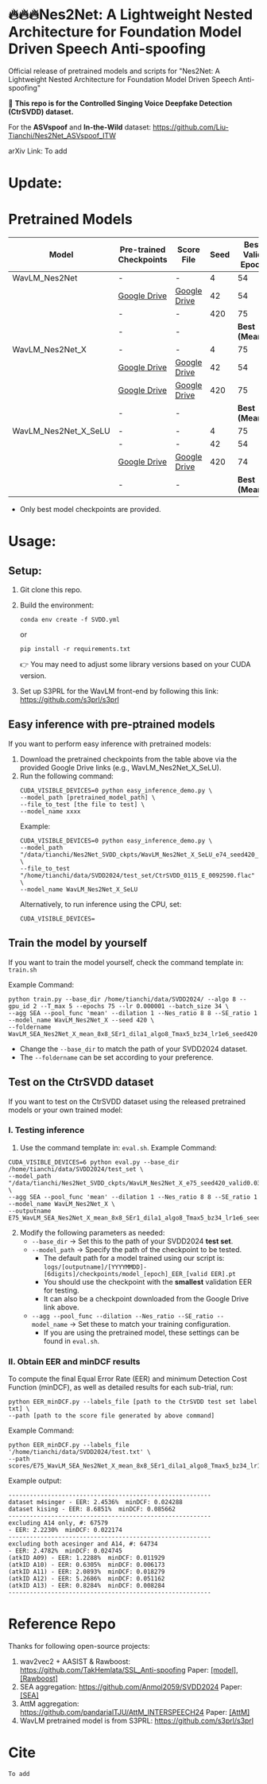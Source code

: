 # 🔥🔥🔥Nes2Net: A Lightweight Nested Architecture for Foundation Model Driven Speech Anti-spoofing
Official release of pretrained models and scripts for "Nes2Net: A Lightweight Nested Architecture for Foundation Model Driven Speech Anti-spoofing"

📢 **This repo is for the Controlled Singing Voice Deepfake Detection (CtrSVDD) dataset.**

For the **ASVspoof** and **In-the-Wild** dataset: https://github.com/Liu-Tianchi/Nes2Net_ASVspoof_ITW 

arXiv Link: To add

# Update:


# Pretrained Models
| Model                | Pre-trained Checkpoints | Score File       | Seed | Best Valid Epoch | w/o ACE. B.F. | w/ ACE. B.F. |
|----------------------|-------------------------|-------------------|------|------------------|---------------|--------------|
| WavLM_Nes2Net        | -                       | -                 | 4    | 54               | 2.55%         | 2.33%        |
|                      | [Google Drive](https://drive.google.com/file/d/1pSWexWq21iglI1P-qmISZKGb9Qsx0uzG/view?usp=sharing)       | [Google Drive](https://drive.google.com/file/d/1seEX9D_K09byNXDNs5BO6eSY4jXpOSm6/view?usp=sharing) | 42   | 54               | **2.53%**     | **2.22%**    |
|                      | -                       | -                 | 420  | 75               | 2.57%         | 2.27%        |
|                      | -                       | -                 |      | **Best (Mean):** | 2.53% (2.55%) | 2.22% (2.27%) |
| WavLM_Nes2Net_X      | -                       | -                 | 4    | 75               | 2.53%         | 2.29%        |
|                      | [Google Drive](https://drive.google.com/file/d/1EynkhacBVdUvami7pWX8fyUQnyZaRnvV/view?usp=sharing)       | [Google Drive](https://drive.google.com/file/d/1l86auTYnhETlri9u_lhbXpUQ6IWIcHar/view?usp=sharing) | 42   | 54               | 2.53%         | **2.20%**    |
|                      | [Google Drive](https://drive.google.com/file/d/1PrzfUyXQxytWlEyTTOvKLfXYzHjz3gbX/view?usp=sharing)       | [Google Drive](https://drive.google.com/file/d/1ye_UlNQigZBQm48pLzZiMOi8MTxITvpW/view?usp=sharing) | 420  | 75               | **2.48%**     | 2.22%        |
|                      | -                       | -                 |      | **Best (Mean):** | 2.48% (2.51%) | 2.20% (2.24%) |
| WavLM_Nes2Net_X_SeLU | -                       | -                 | 4    | 75               | 2.72%         | 2.40%        |
|                      | -                       | -                 | 42   | 54               | 3.07%         | 2.69%        |
|                      | [Google Drive](https://drive.google.com/file/d/1FBuzA-UBYDkjei_ByP8u7ZAm4Dn_LLSI/view?usp=drive_link)      | [Google Drive](https://drive.google.com/file/d/12Y4KRaKOLz5oDGRaHc_ZYEjE0dU4tsHK/view?usp=sharing) | 420  | 74               | **2.28%**     | **2.02%**    |
|                      | -                       | -                 |      | **Best (Mean):** | 2.28% (2.69%) | 2.02% (2.37%) |

* Only best model checkpoints are provided.



# Usage:

## Setup:

  1. Git clone this repo.
  2. Build the environment:
     ```
     conda env create -f SVDD.yml
     ```
     or
     ```
     pip install -r requirements.txt
     ```
     👉 You may need to adjust some library versions based on your CUDA version.
     
  3. Set up S3PRL for the WavLM front-end by following this link: https://github.com/s3prl/s3prl


## Easy inference with pre-ptrained models

If you want to perform easy inference with pretrained models:
  1. Download the pretrained checkpoints from the table above via the provided Google Drive links (e.g., WavLM_Nes2Net_X_SeLU).
  2. Run the following command: 
     ```
     CUDA_VISIBLE_DEVICES=0 python easy_inference_demo.py \
     --model_path [pretrained_model_path] \
     --file_to_test [the file to test] \
     --model_name xxxx
     ```
     Example:
     ```
     CUDA_VISIBLE_DEVICES=0 python easy_inference_demo.py \
     --model_path "/data/tianchi/Nes2Net_SVDD_ckpts/WavLM_Nes2Net_X_SeLU_e74_seed420_valid0.04245662278274772.pt" \
     --file_to_test "/home/tianchi/data/SVDD2024/test_set/CtrSVDD_0115_E_0092590.flac" \
     --model_name WavLM_Nes2Net_X_SeLU
     ```
     Alternatively, to run inference using the CPU, set:
     ```
     CUDA_VISIBLE_DEVICES= 
     ```
## Train the model by yourself
If you want to train the model yourself, check the command template in: ```train.sh```

Example Command:
  ```
  python train.py --base_dir /home/tianchi/data/SVDD2024/ --algo 8 --gpu_id 2 --T_max 5 --epochs 75 --lr 0.000001 --batch_size 34 \
  --agg SEA --pool_func 'mean' --dilation 1 --Nes_ratio 8 8 --SE_ratio 1 --model_name WavLM_Nes2Net_X --seed 420 \
  --foldername WavLM_SEA_Nes2Net_X_mean_8x8_SEr1_dila1_algo8_Tmax5_bz34_lr1e6_seed420
  ```

  * Change the ```--base_dir``` to match the path of your SVDD2024 dataset.
  * The ```--foldername``` can be set according to your preference.
    

## Test on the CtrSVDD dataset

If you want to test on the CtrSVDD dataset using the released pretrained models or your own trained model:

### I. Testing inference
  1. Use the command template in: ```eval.sh```. Example Command:
  ```
  CUDA_VISIBLE_DEVICES=6 python eval.py --base_dir /home/tianchi/data/SVDD2024/test_set \
  --model_path "/data/tianchi/Nes2Net_SVDD_ckpts/WavLM_Nes2Net_X_e75_seed420_valid0.03192785031473534.pt" \
  --agg SEA --pool_func 'mean' --dilation 1 --Nes_ratio 8 8 --SE_ratio 1 --model_name WavLM_Nes2Net_X \
  --outputname E75_WavLM_SEA_Nes2Net_X_mean_8x8_SEr1_dila1_algo8_Tmax5_bz34_lr1e6_seed420
  ```
  2. Modify the following parameters as needed:
     * ```--base_dir``` → Set this to the path of your SVDD2024 **test set**.
     * ```--model_path``` → Specify the path of the checkpoint to be tested.
       * The default path for a model trained using our script is:
         ```logs/[outputname]/[YYYYMMDD]-[6digits]/checkpoints/model_[epoch]_EER_[valid EER].pt```
       * You should use the checkpoint with the **smallest** validation EER for testing.
       * It can also be a checkpoint downloaded from the Google Drive link above.
     * ```--agg --pool_func --dilation --Nes_ratio --SE_ratio --model_name``` → Set these to match your training configuration.
       * If you are using the pretrained model, these settings can be found in ```eval.sh```. 

### II. Obtain EER and minDCF results
  To compute the final Equal Error Rate (EER) and minimum Detection Cost Function (minDCF), as well as detailed results for each sub-trial, run:
  ```
  python EER_minDCF.py --labels_file [path to the CtrSVDD test set label txt] \
  --path [path to the score file generated by above command]
  ``` 
    
  Example Command:
  ```
  python EER_minDCF.py --labels_file '/home/tianchi/data/SVDD2024/test.txt' \
  --path scores/E75_WavLM_SEA_Nes2Net_X_mean_8x8_SEr1_dila1_algo8_Tmax5_bz34_lr1e6_seed420.txt
  ```
    
  Example output:
  ```
  ---------------------------------------------------------
  dataset m4singer - EER: 2.4536%  minDCF: 0.024288
  dataset kising - EER: 8.6851%  minDCF: 0.085662
  ---------------------------------------------------------
  excluding A14 only, #: 67579
  - EER: 2.2230%  minDCF: 0.022174
  ---------------------------------------------------------
  excluding both acesinger and A14, #: 64734
  - EER: 2.4782%  minDCF: 0.024745
  (atkID A09) - EER: 1.2288%  minDCF: 0.011929
  (atkID A10) - EER: 0.6305%  minDCF: 0.006173
  (atkID A11) - EER: 2.0893%  minDCF: 0.018279
  (atkID A12) - EER: 5.2686%  minDCF: 0.051162
  (atkID A13) - EER: 0.8284%  minDCF: 0.008284
  ---------------------------------------------------------
  ```

# Reference Repo
Thanks for following open-source projects:
1. wav2vec2 + AASIST & Rawboost: https://github.com/TakHemlata/SSL_Anti-spoofing Paper: [[model]](https://arxiv.org/abs/2202.12233), [[Rawboost]](https://arxiv.org/abs/2202.12233)
2. SEA aggregation: https://github.com/Anmol2059/SVDD2024 Paper: [[SEA]](https://arxiv.org/abs/2409.02302)
3. AttM aggregation: https://github.com/pandarialTJU/AttM_INTERSPEECH24 Paper: [[AttM]](https://arxiv.org/abs/2406.10283v1)
4. WavLM pretrained model is from S3PRL: https://github.com/s3prl/s3prl

# Cite
```  
To add
```
